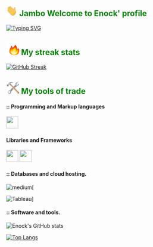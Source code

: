 <h2 style="color:green"><img src="/hey.gif" width="30" height="30"/> <strong>Jambo</strong> Welcome to Enock' profile</h2>

[![Typing SVG](https://readme-typing-svg.herokuapp.com?font=Fira+Code&pause=1000&color=5AB332&center=true&width=435&lines=Full-Stack+development.;Machine+Learning+)](https://git.io/typing-svg)

<h2 style="color:green"><img src="/fire.gif" width="35" height="35"/> My streak stats</h2>

[![GitHub Streak](http://github-readme-streak-stats.herokuapp.com?user=MokuaEnock&theme=merko)](https://git.io/streak-stats)

<h2 style="color:green"><img src="/hammer-and-wrench-objects.gif" width="35" height="35"/> My tools of trade</h2>

#### :: Programming and Markup languages

<img height="32" width="32" src="https://cdn.jsdelivr.net/npm/simple-icons@v7/icons/python.svg" />

#### Libraries and Frameworks

<img height="32" width="32" src="https://cdn.jsdelivr.net/npm/simple-icons@v7/icons/numpy.svg" />
<img height="32" width="32" src="https://unpkg.com/simple-icons@v7/icons/numpy.svg" />

#### :: Databases and cloud hosting.

[<img align="left" alt="medium" src="https://img.shields.io/badge/medium-%2312100E.svg?&style=for-the-badge&logo=medium&logoColor=white" />

<img alt="Tableau" src="https://img.shields.io/badge/Tableau-E97627?style=for-the-badge&logo=Tableau&logoColor=white">]

#### :: Software and tools.

![Enock's GitHub stats](https://github-readme-stats.vercel.app/api?username=MokuaEnock&show_icons=true&theme=merko)

[![Top Langs](https://github-readme-stats.vercel.app/api/top-langs/?username=MokuaEnock&layout=compact&theme=merko)](https://github.com/anuraghazra/github-readme-stats)
